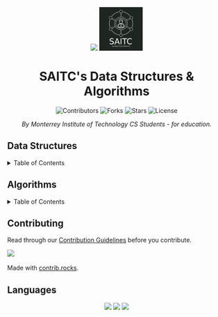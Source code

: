 <!-- MAIN INFO -->
<div align="center">
  <!-- Title: -->
  <img src="images/logo-tec.svg" height="100">
  <img src="images/logo-saitc.png" height="100">

  <h1>SAITC's Data Structures & Algorithms</h1>

  <!-- Labels & Badges -->
  <img src="https://img.shields.io/github/contributors/SAITC-CCM/SAITC-DataStructures-Algorithms.svg?style=for-the-badge" height="20" alt="Contributors">

  <img src="https://img.shields.io/github/forks/SAITC-CCM/SAITC-DataStructures-Algorithms.svg?style=for-the-badge" height="20" alt="Forks">

  <img src="https://img.shields.io/github/stars/SAITC-CCM/SAITC-DataStructures-Algorithms.svg?style=for-the-badge" height="20" alt="Stars">

  <img src="https://img.shields.io/github/license/SAITC-CCM/SAITC-DataStructures-Algorithms.svg?style=for-the-badge" height="20" alt="License">

  <!-- Short description: -->
  <p><i>By Monterrey Institute of Technology CS Students - for education.</i></p>
</div>

<!-- DIRECTORY -->
<h2>Data Structures</h2>
<details>
  <summary>Table of Contents</summary>
  <ol>
    <li>
      <a href="dataStructures/linkedList">
        Linked List
        <details>
          <ol>
            <li><a href="dataStructures/linkedList/singlyLinkedList/">Singly Linked List</a></li>
            <li><a href="dataStructures/linkedList/doublyLinkedList/">Doubly Linked List</a></li>
          </ol>
        </details>
      </a>
    </li>
    <li>
      <a href="dataStructures/stack">
        Stack
      </a>
    </li>
    <li>
      <a href="dataStructures/queue">
        Queue
        <details>
          <ol>
            <li><a href="dataStructures/queue/standardQueue/">Standard Queue</a></li>
            <li><a href="dataStructures/queue/priorityQueue/">Priority Queue</a></li>
          </ol>
        </details>
      </a>
    </li>
    <li><a href="dataStructures/hashTable">Hash Table</a></li>
    <li><a href="dataStructures/heap">Heap</a></li>
    <li>
      <a href="dataStructures/trie">
      Trie
      <details>
          <ol>
            <li><a href="dataStructures/trie/standardTrie/">Standard Trie</a></li>
          </ol>
      </details>
      </a>
    </li>
    <li><a href="dataStructures/tree">Tree</a></li>
    <li>
      <a href="dataStructures/graph">
        Graph
        <details>
          <ol>
            <li>
              <a href="dataStructures/graph/directedGraph/">
                Directed Graph
                <details>
                  <ol>
                    <li><a href="dataStructures/graph/directedGraph/adjacencyListGraph">Adjacency List</a></li>
                    <li><a href="dataStructures/graph/directedGraph/adjacencyMatrixGraph">Adjacency Matrix</a></li>
                  </ol>
                </details>
              </a>
            </li>
            <li>
              <a href="dataStructures/graph/undirectedGraph/">
                Undirected Graph
                <details>
                  <ol>
                    <li><a href="dataStructures/graph/undirectedGraph/adjacencyListGraph">Adjacency List</a></li>
                    <li><a href="dataStructures/graph/undirectedGraph/adjacencyMatrixGraph">Adjacency Matrix</a></li>
                  </ol>
                </details>
              </a>
            </li>
          </ol>
        </details>
      </a>
    </li>
  </ol>
</details>

<h2>Algorithms</h2>
<details>
  <summary>Table of Contents</summary>
  <ol>
    <li><a href="algorithms/mathematical">Mathematical</a></li>
    <li><a href="algorithms/sorting">Sorting</a></li>
    <li>
      <a href="algorithms/searching">Searching</a>
      <details>
        <summary><a href="algorithms/searching/searchGraphAlgorithms/">Searching Graph Algorithm's</a></summary>
        <ol>
          <li>Depth First Search</li>
          <li>Breadth First Search</li>
          <li>Greedy Best First Search</li>
          <li>A* Search</li>
          </ol>
      </details>
    </li>
    <li><a href="algorithms/stringProcessing">String Processing</a>
      <details>
          <summary><a href="algorithms/stringProcessing/searching/">Searching Substrings & Palindromes</a></summary>
          <ol>
            <li><a href="algorithms/stringProcessing/searching/BM.h">Boyer-Moore Algorithm</a></li>
            <li><a href="algorithms/stringProcessing/searching/KMP.h">Knuth-Morris-Pratt Algorithm</a></li>
            <li><a href="algorithms/stringProcessing/searching/LCS.h">Longest Common Substring (DP)</a></li>
            <li><a href="algorithms/stringProcessing/searching/Manacher.h">Manacher's Algorithm</a></li>
            <li><a href="algorithms/stringProcessing/searching/ZPattern.h"></a>Z-Function Algorithm</li>
            </ol>
        </details>
    </li>
    <li><a href="algorithms/geometric">Geometric</a></li>
    <li><a href="algorithms/graph">Graph</a></li>
    <li><a href="algorithms/compression">Compression</a></li>
    <li><a href="algorithms/encryption">Encryption</a></li>
  </ol>
</details>

<!-- Contributing -->
<h2>Contributing</h2>
<p>Read through our <a href="CONTRIBUTING.md">Contribution Guidelines</a> before you contribute.</p>
<!-- Contributors -->
<a href="https://github.com/SAITC-CCM/SAITC-DataStructures-Algorithms/graphs/contributors">
  <img src="https://contrib.rocks/image?repo=SAITC-CCM/SAITC-DataStructures-Algorithms" />
</a>

Made with [contrib.rocks](https://contrib.rocks).

<!-- Languages -->
<h2>Languages</h2>
<div align="center">
  <img src="images/logo-cpp.png" width="50">
  <img src="images/logo-python.png" width="50">
  <img src="images/logo-javascript.png" width="50">
</div>

